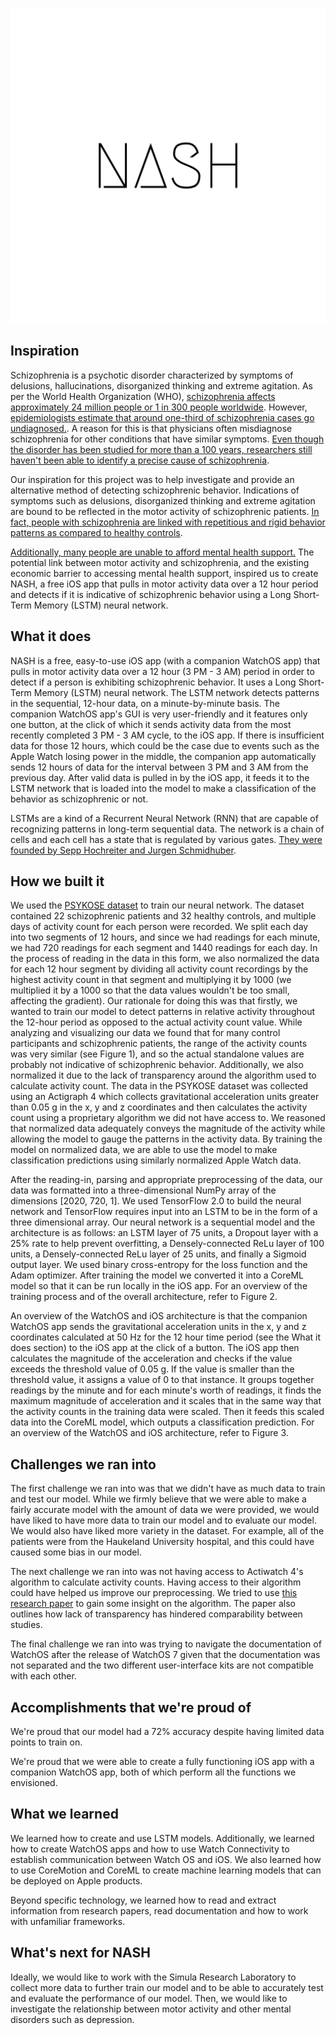 
![alt text](logo.png)

## Inspiration

Schizophrenia is a psychotic disorder characterized by symptoms of delusions, hallucinations, disorganized thinking and extreme agitation. As per the World Health Organization (WHO), [schizophrenia affects approximately 24 million people or 1 in 300 people worldwide](https://www.who.int/news-room/fact-sheets/detail/schizophrenia). However, [epidemiologists estimate that around one-third of schizophrenia cases go undiagnosed.](https://www.clinicaltrialsarena.com/comment/schizophrenia-cases-undiagnosed/). A reason for this is that physicians often misdiagnose schizophrenia for other conditions that have similar symptoms. [Even though the disorder has been studied for more than a 100 years, researchers still haven't been able to identify a precise cause of schizophrenia](https://www.ncbi.nlm.nih.gov/pmc/articles/PMC4159061/).

Our inspiration for this project was to help investigate and provide an alternative method of detecting schizophrenic behavior. Indications of symptoms such as delusions, disorganized thinking and extreme agitation are bound to be reflected in the motor activity of schizophrenic patients. [In fact, people with schizophrenia are linked with repetitious and rigid behavior patterns as compared to healthy controls](https://pubmed.ncbi.nlm.nih.gov/30888511/).

 [Additionally, many people are unable to afford mental health support.](https://www.npr.org/sections/health-shots/2021/08/23/1030430464/mental-health-parity-therapy-high-cost) The potential link between motor activity and schizophrenia, and the existing economic barrier to accessing mental health support, inspired us to create NASH, a free iOS app that pulls in motor activity data over a 12 hour period and detects if it is indicative of schizophrenic behavior using a Long Short-Term Memory (LSTM) neural network.
 
 
## What it does

NASH is a free, easy-to-use iOS app (with a companion WatchOS app) that pulls in motor activity data over a 12 hour (3 PM - 3 AM) period in order to detect if a person is exhibiting schizophrenic behavior. It uses a Long Short-Term Memory (LSTM) neural network. The LSTM network detects patterns in the sequential, 12-hour data, on a minute-by-minute basis. The companion WatchOS app's GUI is very user-friendly and it features only one button, at the click of which it sends activity data from the most recently completed 3 PM - 3 AM cycle, to the iOS app. If there is insufficient data for those 12 hours, which could be the case due to events such as the Apple Watch losing power in the middle, the companion app automatically sends 12 hours of data for the interval between 3 PM and 3 AM from the previous day. After valid data is pulled in by the iOS app, it feeds it to the LSTM network that is loaded into the model to make a classification of the behavior as schizophrenic or not. 

LSTMs are a kind of a Recurrent Neural Network (RNN) that are capable of recognizing patterns in long-term sequential data. The network is a chain of cells and each cell has a state that is regulated by various gates. [They were founded by Sepp Hochreiter and Jurgen Schmidhuber](http://www.bioinf.jku.at/publications/older/2604.pdf).


## How we built it

We used the [PSYKOSE dataset](https://datasets.simula.no/psykose/) to train our neural network. The dataset contained 22 schizophrenic patients and 32 healthy controls, and multiple days of activity count for each person were recorded. We split each day into two segments of 12 hours, and since we had readings for each minute, we had 720 readings for each segment and 1440 readings for each day. In the process of reading in the data in this form, we also normalized the data for each 12 hour segment by dividing all activity count recordings by the highest activity count in that segment and multiplying it by 1000 (we multiplied it by a 1000 so that the data values wouldn't be too small, affecting the gradient). Our rationale for doing this was that firstly, we wanted to train our model to detect patterns in relative activity throughout the 12-hour period as opposed to the actual activity count value. While analyzing and visualizing our data we found that for many control participants and schizophrenic patients, the range of the activity counts was very similar (see Figure 1), and so the actual standalone values are probably not indicative of schizophrenic behavior. Additionally, we also normalized it due to the lack of transparency around the algorithm used to calculate activity count. The data in the PSYKOSE dataset was collected using an Actigraph 4 which collects gravitational acceleration units greater than 0.05 g in the x, y and z coordinates and then calculates the activity count using a proprietary algorithm we did not have access to. We reasoned that normalized data adequately conveys the magnitude of the activity while allowing the model to gauge the patterns in the activity data. By training the model on normalized data, we are able to use the model to make classification predictions using similarly normalized Apple Watch data. 

After the reading-in, parsing and appropriate preprocessing of the data, our data was formatted into a three-dimensional NumPy array of the dimensions [2020, 720, 1]. We used TensorFlow 2.0 to build the neural network and TensorFlow requires input into an LSTM to be in the form of a three dimensional array. Our neural network is a sequential model and the architecture is as follows: an LSTM layer of 75 units, a Dropout layer with a 25% rate to help prevent overfitting, a Densely-connected ReLu layer of 100 units, a Densely-connected ReLu layer of 25 units, and finally a Sigmoid output layer. We used binary cross-entropy for the loss function and the Adam optimizer. After training the model we converted it into a CoreML model so that it can be run locally in the iOS app. For an overview of the training process and of the overall architecture, refer to Figure 2. 

An overview of the WatchOS and iOS architecture is that the companion WatchOS app sends the gravitational acceleration units in the x, y and z coordinates calculated at 50 Hz for the 12 hour time period (see the What it does section) to the iOS app at the click of a button. The iOS app then calculates the magnitude of the acceleration and checks if the value exceeds the threshold value of 0.05 g. If the value is smaller than the threshold value, it assigns a value of 0 to that instance. It groups together readings by the minute and for each minute's worth of readings, it finds the maximum magnitude of acceleration and it scales that in the same way that the activity counts in the training data were scaled. Then it feeds this scaled data into the CoreML model, which outputs a classification prediction. For an overview of the WatchOS and iOS architecture, refer to Figure 3.


## Challenges we ran into

The first challenge we ran into was that we didn't have as much data to train and test our model. While we firmly believe that we were able to make a fairly accurate model with the amount of data we were provided, we would have liked to have more data to train our model and to evaluate our model. We would also have liked more variety in the dataset. For example, all of the patients were from the Haukeland University hospital, and this could have caused some bias in our model. 

The next challenge we ran into was not having access to Actiwatch 4's algorithm to calculate activity counts. Having access to their algorithm could have helped us improve our preprocessing. We tried to use [this research paper](https://www.nature.com/articles/s41598-022-16003-x) to gain some insight on the algorithm. The paper also outlines how lack of transparency has hindered comparability between studies. 

The final challenge we ran into was trying to navigate the documentation of WatchOS after the release of WatchOS 7 given that the documentation was not separated and the two different user-interface kits are not compatible with each other. 


## Accomplishments that we're proud of

We're proud that our model had a 72% accuracy despite having limited data points to train on. 

We're proud that we were able to create a fully functioning iOS app with a companion WatchOS app, both of which perform all the functions we envisioned. 


## What we learned

We learned how to create and use LSTM models. Additionally, we learned how to create WatchOS apps and how to use Watch Connectivity to establish communication between Watch OS and iOS. We also learned how to use CoreMotion and CoreML to create machine learning models that can be deployed on Apple products. 

Beyond specific technology, we learned how to read and extract information from research papers, read documentation and how to work with unfamiliar frameworks.


## What's next for NASH

Ideally, we would like to work with the Simula Research Laboratory to collect more data to further train our model and to be able to accurately test and evaluate the performance of our model. Then, we would like to investigate the relationship between motor activity and other mental disorders such as depression. 
